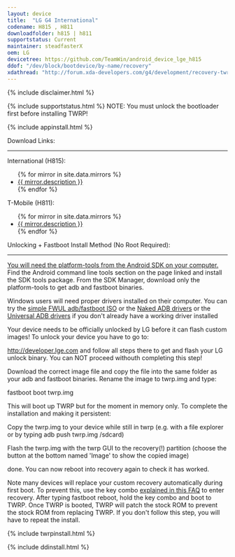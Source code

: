 ```yaml
---
layout: device
title:  "LG G4 International"
codename: H815 , H811
downloadfolder: h815 | h811
supportstatus: Current
maintainer: steadfasterX
oem: LG
devicetree: https://github.com/TeamWin/android_device_lge_h815
ddof: "/dev/block/bootdevice/by-name/recovery"
xdathread: "http://forum.xda-developers.com/g4/development/recovery-twrp-3-touch-recovery-t3442424"
---
```


{% include disclaimer.html %}

{% include supportstatus.html %}
NOTE: You must unlock the bootloader first before installing TWRP!

{% include appinstall.html %}

<div class='page-heading'>Download Links:</div>
<hr />
<p class="text">International (H815):</p>
<ul>
{% for mirror in site.data.mirrors %}
  <li>
    <a href="{{ mirror.baseurl }}h815">
      {{ mirror.description }}
    </a>
  </li>
{% endfor %}
</ul>
<p class="text">T-Mobile (H811):</p>
<ul>
{% for mirror in site.data.mirrors %}
  <li>
    <a href="{{ mirror.baseurl }}h811">
      {{ mirror.description }}
    </a>
  </li>
{% endfor %}
</ul>

<div class='page-heading' id='fastboot-install'>Unlocking + Fastboot Install Method (No Root Required):</div>
<a id='fastboot'></a>
<hr />
<p class="text"><a href="http://developer.android.com/sdk/index.html#linux-bundle-size">You will need the platform-tools from the Android SDK on your computer.</a> Find the Android command line tools section on the page linked and install the SDK tools package. From the SDK Manager, download only the platform-tools to get adb and fastboot binaries.</p>
<p class="text">Windows users will need proper drivers installed on their computer. You can try the <a href="https://forum.xda-developers.com/android/software-hacking/live-iso-adb-fastboot-driver-issues-t3526755" target=_blank>simple FWUL adb/fastboot ISO</a> or the <a href="http://www.xda-developers.com/universal-naked-driver-solves-your-adb-driver-problems-on-windows/">Naked ADB drivers</a> or the <a href="http://www.koushikdutta.com/post/universal-adb-driver">Universal ADB drivers</a> if you don't already have a working driver installed</p>
<p class="text">Your device needs to be officially unlocked by LG before it can flash custom images! To unlock your device you have to go to:</p>
<p class="text"><a href="http://developer.lge.com/resource/mobile/RetrieveBootloader.dev" target=_blank>http://developer.lge.com</a> and follow all steps there to get and flash your LG unlock binary. You can NOT proceed withouth completing this step!</p>
<p class="text">Download the correct image file and copy the file into the same folder as your adb and fastboot binaries. Rename the image to twrp.img and type:</p>
<p class="code">fastboot boot twrp.img</p>
<p class="text">This will boot up TWRP but for the moment in memory only. To complete the installation and making it persistent:</p>
<p class="text">Copy the twrp.img to your device while still in twrp (e.g. with a file explorer or by typing adb push twrp.img /sdcard)</p>
<p class="text">Flash the twrp.img with the twrp GUI to the recovery(!) partition (choose the button at the bottom named 'Image' to show the copied image)</p>
<p class="text">done. You can now reboot into recovery again to check it has worked.</p>
<p class="text">Note many devices will replace your custom recovery automatically during first boot. To prevent this, use the key combo <a href="https://forum.xda-developers.com/showpost.php?p=68249027&postcount=3" target=_blank>explained in this FAQ</a> to enter recovery. After typing <span class="code">fastboot reboot</span>, hold the key combo and boot to TWRP. Once TWRP is booted, TWRP will patch the stock ROM to prevent the stock ROM from replacing TWRP. If you don't follow this step, you will have to repeat the install.</p>

{% include twrpinstall.html %}

{% include ddinstall.html %}
